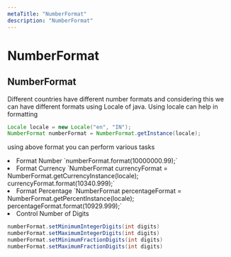 ```yaml
---
metaTitle: "NumberFormat"
description: "NumberFormat"
---
```


# NumberFormat




## NumberFormat


Different countries have different number formats and considering this we can have different formats using Locale of java. Using locale can help in formatting

```java
Locale locale = new Locale("en", "IN");
NumberFormat numberFormat = NumberFormat.getInstance(locale);

```

using above format you can perform various tasks

<li>
Format Number
`numberFormat.format(10000000.99);`
</li>

<li>
Format Currency
`NumberFormat currencyFormat = NumberFormat.getCurrencyInstance(locale); currencyFormat.format(10340.999);`
</li>

<li>
Format Percentage
`NumberFormat percentageFormat = NumberFormat.getPercentInstance(locale); percentageFormat.format(10929.999);`
</li>
<li>
Control Number of Digits
</li>

```java
numberFormat.setMinimumIntegerDigits(int digits)
numberFormat.setMaximumIntegerDigits(int digits)
numberFormat.setMinimumFractionDigits(int digits)
numberFormat.setMaximumFractionDigits(int digits)

```

